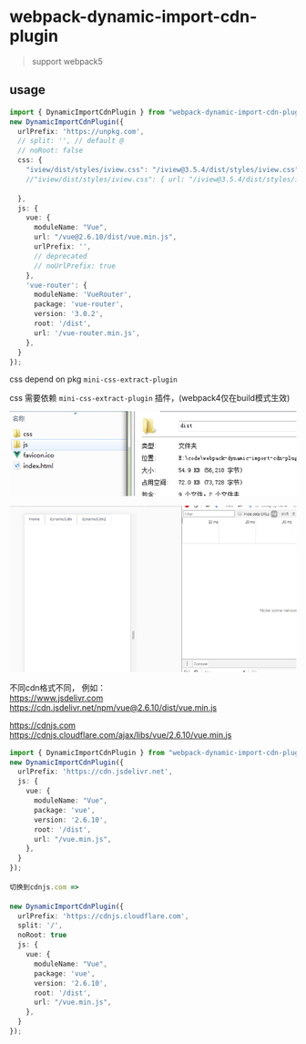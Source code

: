 # webpack-dynamic-import-cdn-plugin

> support webpack5

## usage

``` ts 
import { DynamicImportCdnPlugin } from "webpack-dynamic-import-cdn-plugin"; 
new DynamicImportCdnPlugin({
  urlPrefix: 'https://unpkg.com',
  // split: '', // default @
  // noRoot: false
  css: {
    "iview/dist/styles/iview.css": "/iview@3.5.4/dist/styles/iview.css"
    //"iview/dist/styles/iview.css": { url: "/iview@3.5.4/dist/styles/iview.css", urlPrefix: 'https://unpkg.com' }

  }, 
  js: {
    vue: {
      moduleName: "Vue",
      url: "/vue@2.6.10/dist/vue.min.js",
      urlPrefix: '',
      // deprecated
      // noUrlPrefix: true
    },
    'vue-router': {
      moduleName: 'VueRouter',
      package: 'vue-router',
      version: '3.0.2',
      root: '/dist',
      url: '/vue-router.min.js',
    },
  }
}); 
```

css depend on pkg `mini-css-extract-plugin`

css 需要依赖 `mini-css-extract-plugin` 插件，(webpack4仅在build模式生效)

![size](https://raw.githubusercontent.com/aoi-umi/note/master/git%E6%96%87%E6%A1%A3/webpack-dynamic-import-cdn-plugin/size.png)

![example-vue](https://raw.githubusercontent.com/aoi-umi/note/master/git%E6%96%87%E6%A1%A3/webpack-dynamic-import-cdn-plugin/sample-vue.gif)

不同cdn格式不同，
例如：  
https://www.jsdelivr.com  
https://cdn.jsdelivr.net/npm/vue@2.6.10/dist/vue.min.js  

https://cdnjs.com  
https://cdnjs.cloudflare.com/ajax/libs/vue/2.6.10/vue.min.js  

``` ts
import { DynamicImportCdnPlugin } from "webpack-dynamic-import-cdn-plugin"; 
new DynamicImportCdnPlugin({
  urlPrefix: 'https://cdn.jsdelivr.net',
  js: {
    vue: {
      moduleName: "Vue",
      package: 'vue',
      version: '2.6.10',
      root: '/dist',
      url: "/vue.min.js",
    },
  }
});

切换到cdnjs.com =>

new DynamicImportCdnPlugin({
  urlPrefix: 'https://cdnjs.cloudflare.com',
  split: '/',
  noRoot: true
  js: {
    vue: {
      moduleName: "Vue",
      package: 'vue',
      version: '2.6.10',
      root: '/dist',
      url: "/vue.min.js",
    },
  }
});
```


